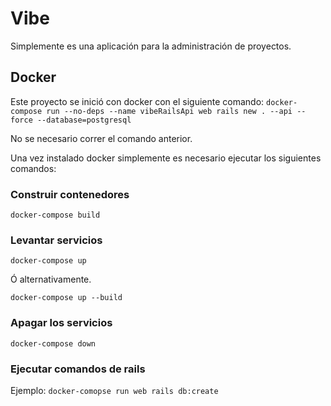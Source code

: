 # Vibe

Simplemente es una aplicación para la administración de proyectos.

## Docker

Este proyecto se inició con docker con el siguiente comando:
`docker-compose run --no-deps --name vibeRailsApi web rails new . --api --force --database=postgresql`

No se necesario correr el comando anterior.

Una vez instalado docker simplemente es necesario ejecutar los siguientes comandos:

### Construir contenedores
`docker-compose build`

### Levantar servicios
`docker-compose up`

Ó alternativamente.

`docker-compose up --build`

### Apagar los servicios
`docker-compose down`

### Ejecutar comandos de rails

Ejemplo: `docker-comopse run web rails db:create`
